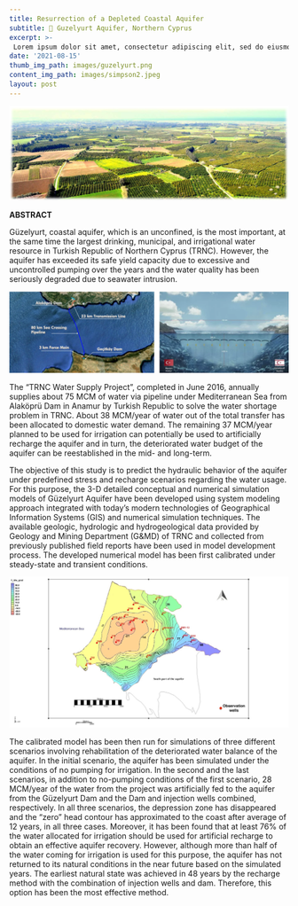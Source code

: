 ```yaml
---
title: Resurrection of a Depleted Coastal Aquifer 
subtitle: 📍 Guzelyurt Aquifer, Northern Cyprus
excerpt: >-
 Lorem ipsum dolor sit amet, consectetur adipiscing elit, sed do eiusmod tempor incididunt ut labore et dolore magna aliqua. Ut enim ad minim veniam, quis nostrud exercitation ullamco laboris nisi ut aliquip ex ea commodo consequat. 
date: '2021-08-15'
thumb_img_path: images/guzelyurt.png
content_img_path: images/simpson2.jpeg
layout: post
---
```

![Co](/images/guzelyurt.png)

**ABSTRACT**

Güzelyurt, coastal aquifer, which is an unconfined, is the most important, at the same
time the largest drinking, municipal, and irrigational water resource in Turkish
Republic of Northern Cyprus (TRNC). However, the aquifer has exceeded its safe
yield capacity due to excessive and uncontrolled pumping over the years and the
water quality has been seriously degraded due to seawater intrusion. 

![Co1](/images/TRNC.png)

The “TRNC Water Supply Project”, completed in June 2016, annually supplies about 75 MCM
of water via pipeline under Mediterranean Sea from Alaköprü Dam in Anamur by
Turkish Republic to solve the water shortage problem in TRNC. About 38
MCM/year of water out of the total transfer has been allocated to domestic water
demand. The remaining 37 MCM/year planned to be used for irrigation can
potentially be used to artificially recharge the aquifer and in turn, the deteriorated
water budget of the aquifer can be reestablished in the mid- and long-term. 

The objective of this study is to predict the hydraulic behavior of the aquifer under
predefined stress and recharge scenarios regarding the water usage. For this purpose,
the 3-D detailed conceptual and numerical simulation models of Güzelyurt Aquifer
have been developed using system modeling approach integrated with today’s
modern technologies of Geographical Information Systems (GIS) and numerical
simulation techniques. The available geologic, hydrologic and hydrogeological data
provided by Geology and Mining Department (G&MD) of TRNC and collected from
previously published field reports have been used in model development process.
The developed numerical model has been first calibrated under steady-state and
transient conditions. 

![Co1](/images/watertable.jpg)

The calibrated model has been then run for simulations of three
different scenarios involving rehabilitation of the deteriorated water balance of the
aquifer. In the initial scenario, the aquifer has been simulated under the conditions of
no pumping for irrigation. In the second and the last scenarios, in addition to no-pumping
conditions of the first scenario, 28 MCM/year of the water from the project
was artificially fed to the aquifer from the Güzelyurt Dam and the Dam and injection
wells combined, respectively. In all three scenarios, the depression zone has
disappeared and the “zero” head contour has approximated to the coast after average
of 12 years, in all three cases. Moreover, it has been found that at least 76% of the
water allocated for irrigation should be used for artificial recharge to obtain an
effective aquifer recovery. However, although more than half of the water coming
for irrigation is used for this purpose, the aquifer has not returned to its natural
conditions in the near future based on the simulated years. The earliest natural state was achieved in 48 years by the recharge method with the combination of injection
wells and dam. Therefore, this option has been the most effective method.
